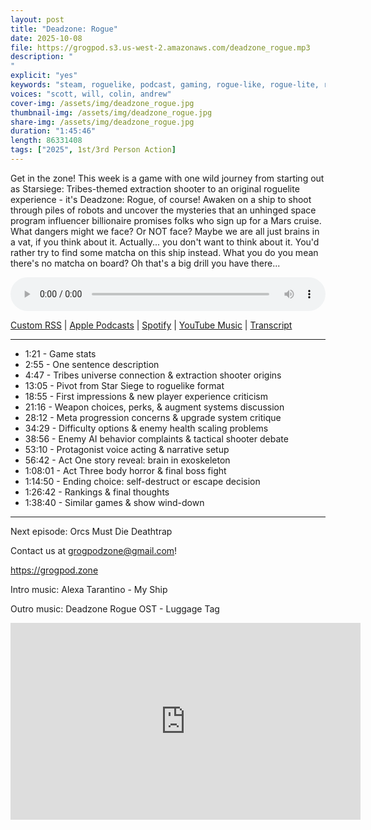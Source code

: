 ```yaml
---
layout: post
title: "Deadzone: Rogue"
date: 2025-10-08
file: https://grogpod.s3.us-west-2.amazonaws.com/deadzone_rogue.mp3
description: "
"
explicit: "yes" 
keywords: "steam, roguelike, podcast, gaming, rogue-like, rogue-lite, roguelite, tribes, starsiege, deadzone"
voices: "scott, will, colin, andrew"
cover-img: /assets/img/deadzone_rogue.jpg
thumbnail-img: /assets/img/deadzone_rogue.jpg
share-img: /assets/img/deadzone_rogue.jpg
duration: "1:45:46"
length: 86331408   
tags: ["2025", 1st/3rd Person Action]
---
```


Get in the zone! This week is a game with one wild journey from starting out as Starsiege: Tribes-themed extraction shooter to an original roguelite experience - it's Deadzone: Rogue, of course! Awaken on a ship to shoot through piles of robots and uncover the mysteries that an unhinged space program influencer billionaire promises folks who sign up for a Mars cruise. What dangers might we face? Or NOT face? Maybe we are all just brains in a vat, if you think about it. Actually... you don't want to think about it. You'd rather try to find some matcha on this ship instead. What you do you mean there's no matcha on board? Oh that's a big drill you have there...

<div class="container">
  <audio controls style="width: 100%;">
    <source src="https://grogpod.s3.us-west-2.amazonaws.com/deadzone_rogue.mp3">
  </audio>
</div>

[Custom RSS](https://grogpod.zone/feed.xml) | [Apple Podcasts](https://podcasts.apple.com/us/podcast/heros-hour/id1650474911?i=1000728163570) | [Spotify](https://open.spotify.com/episode/4bLfjBGYT0Jx3ly1azBVLg) | [YouTube Music](https://music.youtube.com/playlist?list=PL-ShOmyMvd4jYFChE6tgj0JYG8RKK4xe0) | [Transcript](https://github.com/ScottBurger/going_rogue_podcast/blob/master/docs/transcripts/heros_hour.txt)

---

* 1:21 - Game stats
* 2:55 - One sentence description
* 4:47 - Tribes universe connection & extraction shooter origins
* 13:05 - Pivot from Star Siege to roguelike format
* 18:55 - First impressions & new player experience criticism
* 21:16 - Weapon choices, perks, & augment systems discussion
* 28:12 - Meta progression concerns & upgrade system critique
* 34:29 - Difficulty options & enemy health scaling problems
* 38:56 - Enemy AI behavior complaints & tactical shooter debate
* 53:10 - Protagonist voice acting & narrative setup
* 56:42 - Act One story reveal: brain in exoskeleton
* 1:08:01 - Act Three body horror & final boss fight
* 1:14:50 - Ending choice: self-destruct or escape decision
* 1:26:42 - Rankings & final thoughts
* 1:38:40 - Similar games & show wind-down
  
---

Next episode: Orcs Must Die Deathtrap

Contact us at grogpodzone@gmail.com!

https://grogpod.zone

Intro music: Alexa Tarantino - My Ship

Outro music: Deadzone Rogue OST - Luggage Tag


<div class="embed-responsive embed-responsive-16by9">
<iframe width="560" height="315" src="https://www.youtube.com/embed/rRtGPPeEnwc" title="YouTube video player" frameborder="0" allow="accelerometer; autoplay; clipboard-write; encrypted-media; gyroscope; picture-in-picture" allowfullscreen></iframe>
</div>
